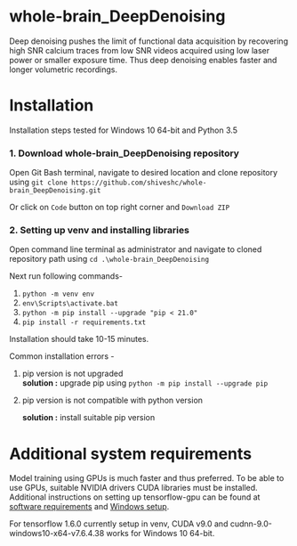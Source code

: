 # whole-brain_DeepDenoising
Deep denoising pushes the limit of functional data acquisition by recovering high SNR calcium traces from low SNR videos acquired using low laser power or smaller exposure time. Thus deep denoising enables faster and longer volumetric recordings.

# Installation
Installation steps tested for Windows 10 64-bit and Python 3.5

### 1. Download whole-brain_DeepDenoising repository
Open Git Bash terminal, navigate to desired location and clone repository using `git clone https://github.com/shiveshc/whole-brain_DeepDenoising.git`

Or click on `Code` button on top right corner and `Download ZIP`

### 2. Setting up venv and installing libraries
Open command line terminal as administrator and navigate to cloned repository path using `cd .\whole-brain_DeepDenoising`

Next run following commands-
1. `python -m venv env`
2. `env\Scripts\activate.bat`
3. `python -m pip install --upgrade "pip < 21.0"`
4. `pip install -r requirements.txt`

Installation should take 10-15 minutes.

Common installation errors -
1. pip version is not upgraded\
    __solution :__ upgrade pip using `python -m pip install --upgrade pip`
2. pip version is not compatible with python version

    __solution :__ install suitable pip version
    
# Additional system requirements
Model training using GPUs is much faster and thus preferred. To be able to use GPUs, suitable NVIDIA drivers CUDA libraries must be installed. Additional instructions on setting up tensorflow-gpu can be found at <a href = "https://www.tensorflow.org/install/gpu#Software_requirements">software requirements</a> and <a href = "https://www.tensorflow.org/install/gpu#windows_setup">Windows setup</a>.

For tensorflow 1.6.0 currently setup in venv, CUDA v9.0 and cudnn-9.0-windows10-x64-v7.6.4.38 works for Windows 10 64-bit.
    

